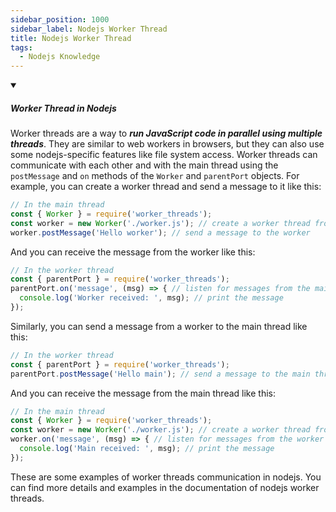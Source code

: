 ```yaml
---
sidebar_position: 1000
sidebar_label: Nodejs Worker Thread
title: Nodejs Worker Thread
tags:
  - Nodejs Knowledge
---
```


<!-- https://brandfolder.com/workbench/extract-text-from-image -->
<!-- ![for root](/img/interviews/angular/forroot.png) -->

<details open>
<summary><h5>Worker Thread in Nodejs</h5></summary>

Worker threads are a way to ***run JavaScript code in parallel using multiple threads***. They are similar to web workers in browsers, but they can also use some nodejs-specific features like file system access. Worker threads can communicate with each other and with the main thread using the `postMessage` and `on` methods of the `Worker` and `parentPort` objects. For example, you can create a worker thread and send a message to it like this:

```javascript
// In the main thread
const { Worker } = require('worker_threads');
const worker = new Worker('./worker.js'); // create a worker thread from a file
worker.postMessage('Hello worker'); // send a message to the worker
```

And you can receive the message from the worker like this:

```javascript
// In the worker thread
const { parentPort } = require('worker_threads');
parentPort.on('message', (msg) => { // listen for messages from the main thread
  console.log('Worker received: ', msg); // print the message
});
```

Similarly, you can send a message from a worker to the main thread like this:

```javascript
// In the worker thread
const { parentPort } = require('worker_threads');
parentPort.postMessage('Hello main'); // send a message to the main thread
```

And you can receive the message from the main thread like this:

```javascript
// In the main thread
const { Worker } = require('worker_threads');
const worker = new Worker('./worker.js'); // create a worker thread from a file
worker.on('message', (msg) => { // listen for messages from the worker
  console.log('Main received: ', msg); // print the message
});
```

These are some examples of worker threads communication in nodejs. You can find more details and examples in the documentation of nodejs worker threads.

</details>
